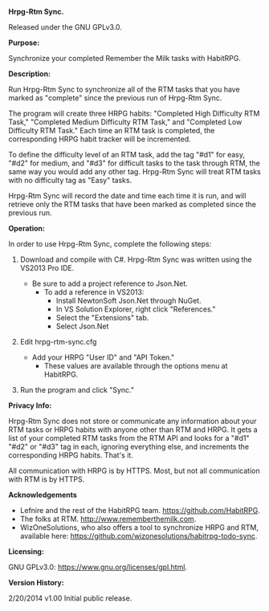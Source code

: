 **Hrpg-Rtm Sync.**

Released under the GNU GPLv3.0.

**Purpose:**

Synchronize your completed Remember the Milk tasks with HabitRPG.

**Description:**

Run Hrpg-Rtm Sync to synchronize all of the RTM tasks that you have marked as "complete" since the previous run of Hrpg-Rtm Sync.
	
The program will create three HRPG habits: "Completed High Difficulty RTM Task," "Completed Medium Difficulty RTM Task," and "Completed Low Difficulty RTM Task." Each time an RTM task is completed, the corresponding HRPG habit tracker will be incremented.
	
To define the difficulty level of an RTM task, add the tag "#d1" for easy, "#d2" for medium, and "#d3" for difficult tasks to the task through RTM, the same way you would add any other tag. Hrpg-Rtm Sync will treat RTM tasks with no difficulty tag as "Easy" tasks.
	
Hrpg-Rtm Sync will record the date and time each time it is run, and will retrieve only the RTM tasks that have been marked as completed since the previous run.

**Operation:**

In order to use Hrpg-Rtm Sync, complete the following steps:
	
1. Download and compile with C#. Hrpg-Rtm Sync was written using the VS2013 Pro IDE.
	* Be sure to add a project reference to Json.Net.
		* To add a reference in VS2013:
			* Install NewtonSoft Json.Net through NuGet.
			* In VS Solution Explorer, right click "References."
			* Select the "Extensions" tab.
			* Select Json.Net

2. Edit hrpg-rtm-sync.cfg
	* Add your HRPG "User ID" and "API Token."
		* These values are available through the options menu at HabitRPG.

3. Run the program and click "Sync."

**Privacy Info:**

Hrpg-Rtm Sync does not store or communicate any information about your RTM tasks or HRPG habits with anyone other than RTM and HRPG. It gets a list of your completed RTM tasks from the RTM API and looks for a "#d1" "#d2" or "#d3" tag in each, ignoring everything else, and increments the corresponding HRPG habits. That's it.
	
All communication with HRPG is by HTTPS. Most, but not all communication with RTM is by HTTPS.

**Acknowledgements**

* Lefnire and the rest of the HabitRPG team. https://github.com/HabitRPG.
* The folks at RTM. http://www.rememberthemilk.com.
* WizOneSolutions, who also offers a tool to synchronize HRPG and RTM, available here: https://github.com/wizonesolutions/habitrpg-todo-sync.

**Licensing:**

GNU GPLv3.0: https://www.gnu.org/licenses/gpl.html.
	
**Version History:**

2/20/2014	v1.00	Initial public release.
